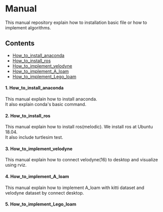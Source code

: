 # Manual

This manual repository explain how to installation basic file or how to implement algorithms.


## Contents 
* [How_to_install_anaconda](#How_to_install_anaconda)
* [How_to_install_ros](#How_to_install_ros)
* [How_to_implement_velodyne](#How_to_implement_velodyne)
* [How_to_implement_A_loam](#How_to_implement_A_loam)
* [How_to_implement_Lego_loam](#How_to_implement_Lego_loam)


#### 1. How_to_install_anaconda
This manual explain how to install anaconda. <br>
It also explain conda's basic command. 


#### 2. How_to_install_ros 
This manual explain how to install ros(melodic).
We install ros at Ubuntu 18.04. <br>
It also include turtlesim test. 

#### 3. How_to_implement_velodyne
This manual explain how to connect velodyne(16) to desktop and visualize using rviz. 

#### 4. How_to_implement_A_loam
This manual explain how to implement A_loam with kitti dataset and velodyne dataset by connect desktop.

#### 5. How_to_implement_Lego_loam

